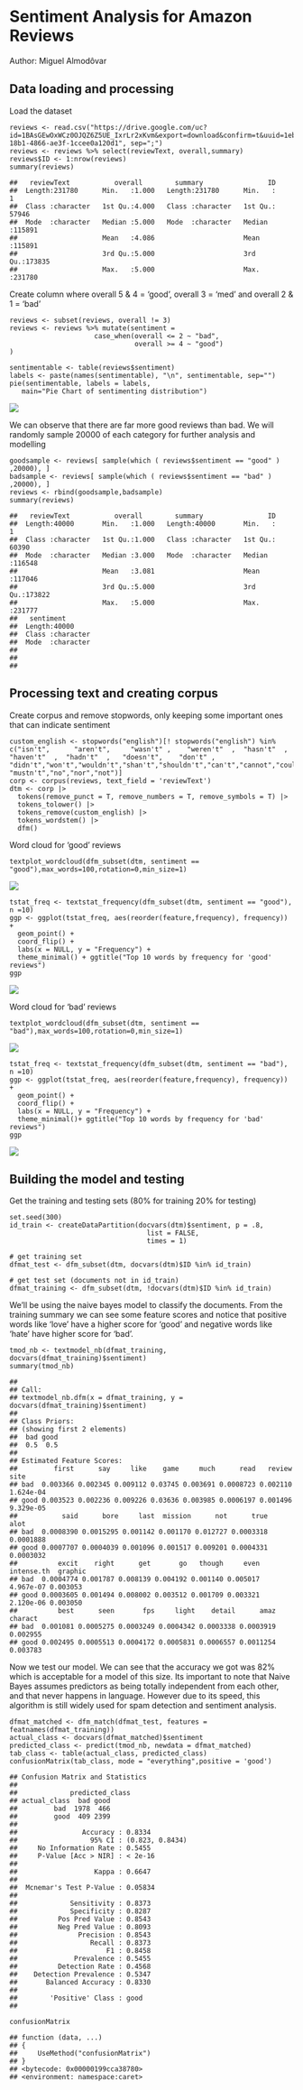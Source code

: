 
# Sentiment Analysis for Amazon Reviews
Author: Miguel Almodôvar

## Data loading and processing

Load the dataset

    reviews <- read.csv("https://drive.google.com/uc?id=1BAsGEwOxWCz0OJQZ6Z5UE_IxrLr2xKvm&export=download&confirm=t&uuid=1ebf996a-18b1-4866-ae3f-1ccee0a120d1", sep=";")
    reviews <- reviews %>% select(reviewText, overall,summary)
    reviews$ID <- 1:nrow(reviews)
    summary(reviews)

    ##   reviewText           overall        summary                ID        
    ##  Length:231780      Min.   :1.000   Length:231780      Min.   :     1  
    ##  Class :character   1st Qu.:4.000   Class :character   1st Qu.: 57946  
    ##  Mode  :character   Median :5.000   Mode  :character   Median :115891  
    ##                     Mean   :4.086                      Mean   :115891  
    ##                     3rd Qu.:5.000                      3rd Qu.:173835  
    ##                     Max.   :5.000                      Max.   :231780

Create column where overall 5 & 4 = ‘good’, overall 3 = ‘med’ and
overall 2 & 1 = ‘bad’

    reviews <- subset(reviews, overall != 3)
    reviews <- reviews %>% mutate(sentiment =
                         case_when(overall <= 2 ~ "bad", 
                                   overall >= 4 ~ "good")
    )

    sentimentable <- table(reviews$sentiment)
    labels <- paste(names(sentimentable), "\n", sentimentable, sep="")
    pie(sentimentable, labels = labels,
       main="Pie Chart of sentimenting distribution")

![](AmazonOverallClassification_files/figure-markdown_strict/unnamed-chunk-3-1.png)

We can observe that there are far more good reviews than bad. We will
randomly sample 20000 of each category for further analysis and
modelling

    goodsample <- reviews[ sample(which ( reviews$sentiment == "good" ) ,20000), ]
    badsample <- reviews[ sample(which ( reviews$sentiment == "bad" ) ,20000), ]
    reviews <- rbind(goodsample,badsample)
    summary(reviews)

    ##   reviewText           overall        summary                ID        
    ##  Length:40000       Min.   :1.000   Length:40000       Min.   :     1  
    ##  Class :character   1st Qu.:1.000   Class :character   1st Qu.: 60390  
    ##  Mode  :character   Median :3.000   Mode  :character   Median :116548  
    ##                     Mean   :3.081                      Mean   :117046  
    ##                     3rd Qu.:5.000                      3rd Qu.:173822  
    ##                     Max.   :5.000                      Max.   :231777  
    ##   sentiment        
    ##  Length:40000      
    ##  Class :character  
    ##  Mode  :character  
    ##                    
    ##                    
    ## 

## Processing text and creating corpus

Create corpus and remove stopwords, only keeping some important ones
that can indicate sentiment

    custom_english <- stopwords("english")[! stopwords("english") %in% c("isn't",      "aren't",     "wasn't" ,    "weren't"  ,  "hasn't"  ,   "haven't"  ,  "hadn't"  ,   "doesn't",    "don't" ,     "didn't","won't","wouldn't","shan't","shouldn't","can't","cannot","couldn't",   "mustn't","no","nor","not")]
    corp <- corpus(reviews, text_field = 'reviewText')
    dtm <- corp |>
      tokens(remove_punct = T, remove_numbers = T, remove_symbols = T) |>   
      tokens_tolower() |>                                                    
      tokens_remove(custom_english) |>                                     
      tokens_wordstem() |>
      dfm()

Word cloud for ‘good’ reviews

    textplot_wordcloud(dfm_subset(dtm, sentiment == "good"),max_words=100,rotation=0,min_size=1) 

![](AmazonOverallClassification_files/figure-markdown_strict/unnamed-chunk-6-1.png)

    tstat_freq <- textstat_frequency(dfm_subset(dtm, sentiment == "good"), n =10)
    ggp <- ggplot(tstat_freq, aes(reorder(feature,frequency), frequency)) +   
      geom_point() +
      coord_flip() +
      labs(x = NULL, y = "Frequency") +
      theme_minimal() + ggtitle("Top 10 words by frequency for 'good' reviews")
    ggp

![](AmazonOverallClassification_files/figure-markdown_strict/unnamed-chunk-7-1.png)

Word cloud for ‘bad’ reviews

    textplot_wordcloud(dfm_subset(dtm, sentiment == "bad"),max_words=100,rotation=0,min_size=1) 

![](AmazonOverallClassification_files/figure-markdown_strict/unnamed-chunk-8-1.png)

    tstat_freq <- textstat_frequency(dfm_subset(dtm, sentiment == "bad"), n =10)
    ggp <- ggplot(tstat_freq, aes(reorder(feature,frequency), frequency)) +   
      geom_point() +
      coord_flip() +
      labs(x = NULL, y = "Frequency") +
      theme_minimal()+ ggtitle("Top 10 words by frequency for 'bad' reviews")
    ggp

![](AmazonOverallClassification_files/figure-markdown_strict/unnamed-chunk-9-1.png)

## Building the model and testing

Get the training and testing sets (80% for training 20% for testing)

    set.seed(300)
    id_train <- createDataPartition(docvars(dtm)$sentiment, p = .8, 
                                      list = FALSE, 
                                      times = 1)

    # get training set
    dfmat_test <- dfm_subset(dtm, docvars(dtm)$ID %in% id_train)

    # get test set (documents not in id_train)
    dfmat_training <- dfm_subset(dtm, !docvars(dtm)$ID %in% id_train)

We’ll be using the naive bayes model to classify the documents. From the
training summary we can see some feature scores and notice that positive
words like ‘love’ have a higher score for ‘good’ and negative words like
‘hate’ have higher score for ‘bad’.

    tmod_nb <- textmodel_nb(dfmat_training, docvars(dfmat_training)$sentiment)
    summary(tmod_nb)

    ## 
    ## Call:
    ## textmodel_nb.dfm(x = dfmat_training, y = docvars(dfmat_training)$sentiment)
    ## 
    ## Class Priors:
    ## (showing first 2 elements)
    ##  bad good 
    ##  0.5  0.5 
    ## 
    ## Estimated Feature Scores:
    ##         first      say     like    game     much      read   review      site
    ## bad  0.003366 0.002345 0.009112 0.03745 0.003691 0.0008723 0.002110 1.624e-04
    ## good 0.003523 0.002236 0.009226 0.03636 0.003985 0.0006197 0.001496 9.329e-05
    ##           said      bore     last  mission      not      true      alot
    ## bad  0.0008390 0.0015295 0.001142 0.001170 0.012727 0.0003318 0.0001888
    ## good 0.0007707 0.0004039 0.001096 0.001517 0.009201 0.0004331 0.0003032
    ##          excit    right      get       go   though     even intense.th  graphic
    ## bad  0.0004774 0.001787 0.008139 0.004192 0.001140 0.005017  4.967e-07 0.003053
    ## good 0.0003605 0.001494 0.008002 0.003512 0.001709 0.003321  2.120e-06 0.003050
    ##          best      seen       fps     light    detail      amaz  charact
    ## bad  0.001081 0.0005275 0.0003249 0.0004342 0.0003338 0.0003919 0.002955
    ## good 0.002495 0.0005513 0.0004172 0.0005831 0.0006557 0.0011254 0.003783

Now we test our model. We can see that the accuracy we got was 82% which
is acceptable for a model of this size. Its important to note that Naive
Bayes assumes predictors as being totally independent from each other,
and that never happens in language. However due to its speed, this
algorithm is still widely used for spam detection and sentiment
analysis.

    dfmat_matched <- dfm_match(dfmat_test, features = featnames(dfmat_training))
    actual_class <- docvars(dfmat_matched)$sentiment
    predicted_class <- predict(tmod_nb, newdata = dfmat_matched)
    tab_class <- table(actual_class, predicted_class)
    confusionMatrix(tab_class, mode = "everything",positive = 'good')

    ## Confusion Matrix and Statistics
    ## 
    ##             predicted_class
    ## actual_class  bad good
    ##         bad  1978  466
    ##         good  409 2399
    ##                                          
    ##                Accuracy : 0.8334         
    ##                  95% CI : (0.823, 0.8434)
    ##     No Information Rate : 0.5455         
    ##     P-Value [Acc > NIR] : < 2e-16        
    ##                                          
    ##                   Kappa : 0.6647         
    ##                                          
    ##  Mcnemar's Test P-Value : 0.05834        
    ##                                          
    ##             Sensitivity : 0.8373         
    ##             Specificity : 0.8287         
    ##          Pos Pred Value : 0.8543         
    ##          Neg Pred Value : 0.8093         
    ##               Precision : 0.8543         
    ##                  Recall : 0.8373         
    ##                      F1 : 0.8458         
    ##              Prevalence : 0.5455         
    ##          Detection Rate : 0.4568         
    ##    Detection Prevalence : 0.5347         
    ##       Balanced Accuracy : 0.8330         
    ##                                          
    ##        'Positive' Class : good           
    ## 

    confusionMatrix

    ## function (data, ...) 
    ## {
    ##     UseMethod("confusionMatrix")
    ## }
    ## <bytecode: 0x00000199cca38780>
    ## <environment: namespace:caret>
